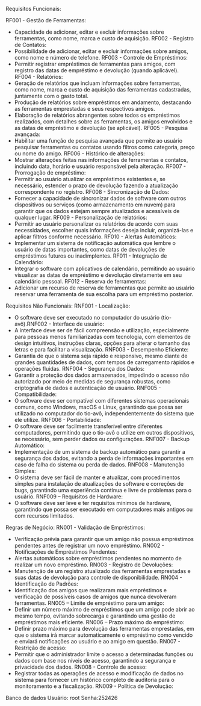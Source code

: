 Requisitos Funcionais:

RF001 - Gestão de Ferramentas:
 - Capacidade de adicionar, editar e excluir informações sobre ferramentas, como nome, marca e custo de aquisição.
RF002 - Registro de Contatos:
 - Possibilidade de adicionar, editar e excluir informações sobre amigos, como nome e número de telefone.
RF003 - Controle de Empréstimos:
 - Permitir registrar empréstimos de ferramentas para amigos, com registro das datas de empréstimo e devolução (quando aplicável).
RF004 - Relatórios:
 - Geração de relatórios que incluam informações sobre ferramentas, como nome, marca e custo de aquisição das ferramentas cadastradas, juntamente com o gasto 
total.
 - Produção de relatórios sobre empréstimos em andamento, destacando as ferramentas emprestadas e seus respectivos amigos.
 - Elaboração de relatórios abrangentes sobre todos os empréstimos realizados, com detalhes sobre as ferramentas, os amigos envolvidos e as datas de empréstimo e devolução (se aplicável).
RF005 - Pesquisa avançada:
- Habilitar uma função de pesquisa avançada que permite ao usuário pesquisar ferramentas ou contatos usando filtros como categoria, preço ou nome do amigo.
RF006 - Histórico de alterações:
- Mostrar alterações feitas nas informações de ferramentas e contatos, incluindo data, horário e usuário responsável pela alteração.
RF007 - Prorrogação de empréstimo:
- Permitir ao usuário atualizar os empréstimos existentes e, se necessário, estender o prazo de devolução fazendo a atualização correspondente no registro.
RF008 - Sincronização de Dados:
- Fornecer a capacidade de sincronizar dados de software com outros dispositivos ou serviços (como armazenamento em nuvem) para garantir que os dados estejam sempre atualizados e acessíveis de qualquer lugar.
RF009 - Personalização de relatórios:
- Permitir ao usuário personalizar os relatórios de acordo com suas necessidades, escolher quais informações deseja incluir, organizá-las e aplicar filtros conforme necessário.
RF010 - Alertas Automáticos:
- Implementar um sistema de notificação automática que lembre o usuário de datas importantes, como datas de devoluções de empréstimos futuros ou inadimplentes.
RF011 - Integração de Calendário:
- Integrar o software com aplicativos de calendário, permitindo ao usuário visualizar as datas de empréstimo e devolução diretamente em seu calendário pessoal.
RF012 - Reserva de ferramentas:
- Adicionar um recurso de reserva de ferramentas que permite ao usuário reservar uma ferramenta de sua escolha para um empréstimo posterior.

Requisitos Não Funcionais:
RNF001 - Localização:
 - O software deve ser executado no computador do usuário (tio-avô).RNF002 - Interface de usuário:
 - A interface deve ser de fácil compreensão e utilização, especialmente para pessoas menos familiarizadas com tecnologia, com elementos de design intuitivos, instruções claras, opções para alterar o tamanho das letras e para facilitar a visualização.
RNF003 - Desempenho Eficiente:
 - Garantia de que o sistema seja rápido e responsivo, mesmo diante de grandes quantidades de dados, com tempos de carregamento rápidos e operações fluidas.
RNF004 - Segurança dos Dados:
 - Garantir a proteção dos dados armazenados, impedindo o acesso não autorizado por meio de medidas de segurança robustas, como criptografia de dados e autenticação de usuário.
RNF005 - Compatibilidade:
 - O software deve ser compatível com diferentes sistemas operacionais comuns, como Windows, macOS e Linux, garantindo que possa ser utilizado no computador do tio-avô, independentemente do sistema que ele utilize.
RNF006 - Portabilidade:
 - O software deve ser facilmente transferível entre diferentes computadores, permitindo que o tio-avô o utilize em outros dispositivos, se necessário, sem perder dados ou configurações.
RNF007 - Backup Automático:
 - Implementação de um sistema de backup automático para garantir a segurança dos dados, evitando a perda de informações importantes em caso de falha do sistema ou perda de dados.
RNF008 - Manutenção Simples:
 - O sistema deve ser fácil de manter e atualizar, com procedimentos simples para instalação de atualizações de software e correções de bugs, garantindo uma experiência contínua e livre de problemas para o usuário.
RNF009 – Requisitos de Hardware: 
 - O software deve ser leve e ter requisitos mínimos de hardware, garantindo que possa ser executado em computadores mais antigos ou com recursos limitados.

Regras de Negócio:
RN001 - Validação de Empréstimos:
 - Verificação prévia para garantir que um amigo não possua empréstimos pendentes antes de registrar um novo empréstimo.
RN002 - Notificações de Empréstimos Pendentes:
 - Alertas automáticos sobre empréstimos pendentes no momento de realizar um novo empréstimo.
RN003 - Registro de Devoluções:
 - Manutenção de um registro atualizado das ferramentas emprestadas e suas datas de devolução para controle de disponibilidade.
RN004 - Identificação de Padrões:
 - Identificação dos amigos que realizaram mais empréstimos e verificação de possíveis casos de amigos que nunca devolveram ferramentas.
RN005 – Limite de empréstimo para um amigo:
- Definir um número máximo de empréstimos que um amigo pode abrir ao mesmo tempo, evitando sobrecarga e garantindo uma gestão de empréstimos mais eficiente.
RN006 – Prazo máximo do empréstimo:
- Definir prazo máximo para devolução das ferramentas emprestadas, em que o sistema irá marcar automaticamente o empréstimo como vencido e enviará notificações ao usuário e ao amigo em questão.
RN007 - Restrição de acesso:
- Permitir que o administrador limite o acesso a determinadas funções ou dados com base nos níveis de acesso, garantindo a segurança e privacidade dos dados.
RN008 - Controle de acesso:
- Registrar todas as operações de acesso e modificação de dados no sistema para fornecer um histórico completo de auditoria para o monitoramento e a fiscalização.
RN009 - Política de Devolução:

Banco de dados
Usuário: root
Senha:252426
